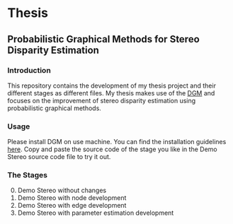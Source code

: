 # Thesis 

## Probabilistic Graphical Methods for Stereo Disparity Estimation

### Introduction
This repository contains the development of my thesis project and their different stages as different files. My thesis makes use of the [DGM](http://research.project-10.de/dgmdoc/index.html) and focuses on the improvement of stereo disparity estimation using probabilistic graphical methods. 

### Usage
Please install DGM on use machine. You can find the installation guidelines [here](http://research.project-10.de/dgmdoc/a01843.html).
Copy and paste the source code of the stage you like in the Demo Stereo source code file to try it out. 

### The Stages
0. Demo Stereo without changes
1. Demo Stereo with node development
2. Demo Stereo with edge development
3. Demo Stereo with parameter estimation development
